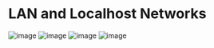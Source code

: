 # LAN and Localhost Networks

![image](https://github.com/CentouirOrion/LANandLocalHostNetworks/assets/146302952/6d4d96e4-41ad-4f18-b4d7-3a715c76dc18)
![image](https://github.com/CentouirOrion/LANandLocalHostNetworks/assets/146302952/2b6b3df3-c5aa-4b0a-8816-82e6df75bc8f)
![image](https://github.com/CentouirOrion/LANandLocalHostNetworks/assets/146302952/0ae07c43-88ed-4582-ac9b-857d7b74d4d4)
![image](https://github.com/CentouirOrion/LANandLocalHostNetworks/assets/146302952/6497fb81-9aac-495a-ac4e-87b0f9e8b5cd)

